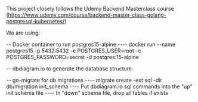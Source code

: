 This project closely follows the Udemy Backend Masterclass course (https://www.udemy.com/course/backend-master-class-golang-postgresql-kubernetes/)

We are using: 

-- Docker container to run postgres15-alpine
---- docker run --name postgres15 -p 5432:5432 -e POSTGRES_USER=root -e POSTGRES_PASSWORD=secret -d postgres:15-alpine

-- dbdiagram.io to generate the database structure

-- go-migrate for db migrations
---- migrate create -ext sql -dir db/migration init_schema
---- Put dbdiagram.io sql commands into the "up" init schema file
---- In "down" schema file, drop all tables if exists
